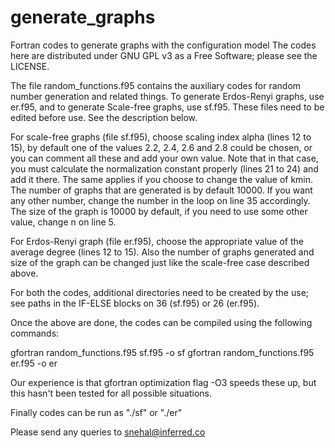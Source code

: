 # generate_graphs
Fortran codes to generate graphs with the configuration model The codes here
are distributed under GNU GPL v3 as a Free Software; please see the LICENSE.

The file random_functions.f95 contains the auxiliary codes for random number
generation and related things. To generate Erdos-Renyi graphs, use er.f95, and
to generate Scale-free graphs, use sf.f95. These files need to be edited before
use. See the description below.

For scale-free graphs (file sf.f95), choose scaling index alpha (lines 12 to
15), by default one of the values 2.2, 2.4, 2.6 and 2.8 could be chosen, or you
can comment all these and add your own value. Note that in that case, you must
calculate the normalization constant properly (lines 21 to 24) and add it
there. The same applies if you choose to change the value of kmin. The number
of graphs that are generated is by default 10000. If you want any other number,
change the number in the loop on line 35 accordingly. The size of the graph is
10000 by default, if you need to use some other value, change n on line 5. 

For Erdos-Renyi graph (file er.f95), choose the appropriate value of the
average degree (lines 12 to 15). Also the number of graphs generated and size
of the graph can be changed just like the scale-free case described above. 

For both the codes, additional directories need to be created by the use; see
paths in the IF-ELSE blocks on 36 (sf.f95) or 26 (er.f95). 

Once the above are done, the codes can be compiled using the following
commands:

gfortran random_functions.f95 sf.f95 -o sf 
gfortran random_functions.f95 er.f95 -o er

Our experience is that gfortran optimization flag -O3 speeds these up, but this
hasn't been tested for all possible situations.

Finally codes can be run as "./sf" or "./er"

Please send any queries to snehal@inferred.co
